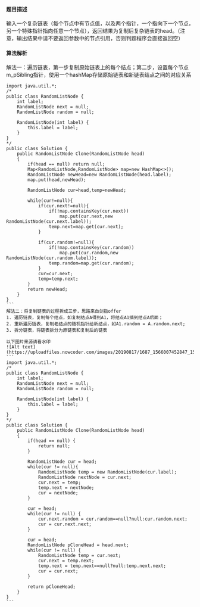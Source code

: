 #### 题目描述
输入一个复杂链表（每个节点中有节点值，以及两个指针，一个指向下一个节点，另一个特殊指针指向任意一个节点），返回结果为复制后复杂链表的head。（注意，输出结果中请不要返回参数中的节点引用，否则判题程序会直接返回空）
#### 算法解析
解法一：遍历链表，第一步复制原始链表上的每个结点；第二步，设置每个节点m_pSibling指针，使用一个hashMap存储原始链表和新链表结点之间的对应关系
````
import java.util.*;
/*
public class RandomListNode {
    int label;
    RandomListNode next = null;
    RandomListNode random = null;

    RandomListNode(int label) {
        this.label = label;
    }
}
*/
public class Solution {
    public RandomListNode Clone(RandomListNode head)
    {
        if(head == null) return null;
        Map<RandomListNode,RandomListNode> map=new HashMap<>();
        RandomListNode newHead=new RandomListNode(head.label);
        map.put(head,newHead);

        RandomListNode cur=head,temp=newHead;

        while(cur!=null){
            if(cur.next!=null){
                if(!map.containsKey(cur.next))
                    map.put(cur.next,new RandomListNode(cur.next.label));
                temp.next=map.get(cur.next);
            }

            if(cur.random!=null){
                if(!map.containsKey(cur.random))
                    map.put(cur.random,new RandomListNode(cur.random.label));
                temp.random=map.get(cur.random);
            }
            cur=cur.next;
            temp=temp.next;
        }
        return newHead;
    }
}
```
解法二：将复制链表的过程拆成三步，思路来自剑指offer
1. 遍历链表，复制每个结点，如复制结点A得到A1，将结点A1插到结点A后面；
2. 重新遍历链表，复制老结点的随机指针给新结点，如A1.random = A.random.next;
3. 拆分链表，将链表拆分为原链表和复制后的链表

以下图片来源请看水印
![Alt text](https://uploadfiles.nowcoder.com/images/20190817/1687_1566007452847_156049DB72618CDDC4D5C4002CBC6403)
```
import java.util.*;
/*
public class RandomListNode {
    int label;
    RandomListNode next = null;
    RandomListNode random = null;

    RandomListNode(int label) {
        this.label = label;
    }
}
*/
public class Solution {
    public RandomListNode Clone(RandomListNode head)
    {
        if(head == null) {
            return null;
        }
 
        RandomListNode cur = head;
        while(cur != null){
            RandomListNode temp = new RandomListNode(cur.label);
            RandomListNode nextNode = cur.next;
            cur.next = temp;
            temp.next = nextNode;
            cur = nextNode;
        }
 
        cur = head;
        while(cur != null) {
            cur.next.random = cur.random==null?null:cur.random.next;
            cur = cur.next.next;
        }
 
        cur = head;
        RandomListNode pCloneHead = head.next;
        while(cur != null) {
            RandomListNode temp = cur.next;
            cur.next = temp.next;
            temp.next = temp.next==null?null:temp.next.next;
            cur = cur.next;
        }
 
        return pCloneHead;
    }
}
```
